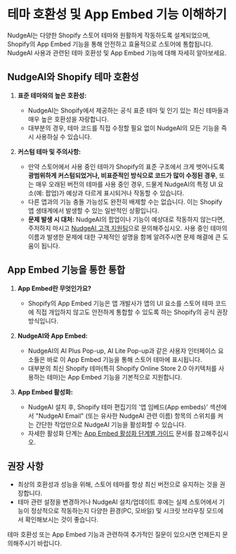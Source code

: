 # 테마 호환성 및 App Embed 기능 이해하기

NudgeAI는 다양한 Shopify 스토어 테마와 원활하게 작동하도록 설계되었으며, Shopify의 App Embed 기능을 통해 안전하고 효율적으로 스토어에 통합됩니다. NudgeAI 사용과 관련된 테마 호환성 및 App Embed 기능에 대해 자세히 알아보세요.

## NudgeAI와 Shopify 테마 호환성

1.  **표준 테마와의 높은 호환성:**
    *   NudgeAI는 Shopify에서 제공하는 공식 표준 테마 및 인기 있는 최신 테마들과 매우 높은 호환성을 자랑합니다.
    *   대부분의 경우, 테마 코드를 직접 수정할 필요 없이 NudgeAI의 모든 기능을 즉시 사용하실 수 있습니다.

2.  **커스텀 테마 및 주의사항:**
    *   만약 스토어에서 사용 중인 테마가 Shopify의 표준 구조에서 크게 벗어나도록 **광범위하게 커스텀되었거나, 비표준적인 방식으로 코드가 많이 수정된 경우**, 또는 매우 오래된 버전의 테마를 사용 중인 경우, 드물게 NudgeAI의 특정 UI 요소(예: 팝업)가 예상과 다르게 표시되거나 작동할 수 있습니다.
    *   다른 앱과의 기능 충돌 가능성도 완전히 배제할 수는 없습니다. 이는 Shopify 앱 생태계에서 발생할 수 있는 일반적인 상황입니다.
    *   **문제 발생 시 대처:** NudgeAI의 팝업이나 기능이 예상대로 작동하지 않는다면, 주저하지 마시고 [NudgeAI 고객 지원팀](../../support/contacting-support.md)으로 문의해주십시오. 사용 중인 테마의 이름과 발생한 문제에 대한 구체적인 설명을 함께 알려주시면 문제 해결에 큰 도움이 됩니다.

## App Embed 기능을 통한 통합

1.  **App Embed란 무엇인가요?**
    *   Shopify의 App Embed 기능은 앱 개발사가 앱의 UI 요소를 스토어 테마 코드에 직접 개입하지 않고도 안전하게 통합할 수 있도록 하는 Shopify의 공식 권장 방식입니다.

2.  **NudgeAI와 App Embed:**
    *   NudgeAI의 AI Plus Pop-up, AI Lite Pop-up과 같은 사용자 인터페이스 요소들은 바로 이 App Embed 기능을 통해 스토어 테마에 표시됩니다.
    *   대부분의 최신 Shopify 테마(특히 Shopify Online Store 2.0 아키텍처를 사용하는 테마)는 App Embed 기능을 기본적으로 지원합니다.

3.  **App Embed 활성화:**
    *   NudgeAI 설치 후, Shopify 테마 편집기의 '앱 임베드(App embeds)' 섹션에서 "NudgeAI Email" (또는 유사한 NudgeAI 관련 이름) 항목의 스위치를 켜는 간단한 작업만으로 NudgeAI 기능을 활성화할 수 있습니다.
    *   자세한 활성화 단계는 [App Embed 활성화 단계별 가이드](./activating-app-embed.md) 문서를 참고해주십시오.

## 권장 사항

*   최상의 호환성과 성능을 위해, 스토어 테마를 항상 최신 버전으로 유지하는 것을 권장합니다.
*   테마 관련 설정을 변경하거나 NudgeAI 설치/업데이트 후에는 실제 스토어에서 기능이 정상적으로 작동하는지 다양한 환경(PC, 모바일) 및 시크릿 브라우징 모드에서 확인해보시는 것이 좋습니다.

테마 호환성 또는 App Embed 기능과 관련하여 추가적인 질문이 있으시면 언제든지 문의해주시기 바랍니다. 